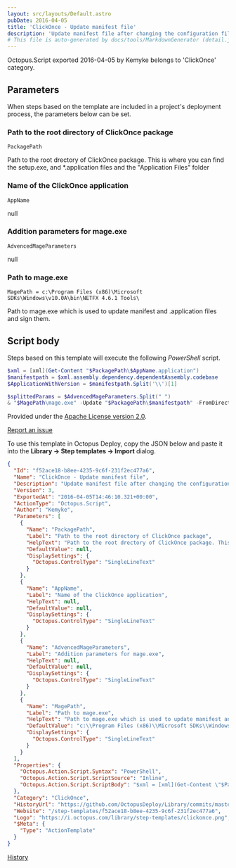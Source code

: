 ```yaml
---
layout: src/layouts/Default.astro
pubDate: 2016-04-05
title: 'ClickOnce - Update manifest file'
description: 'Update manifest file after changing the configuration files of the ClickOnce application.'
# This file is auto-generated by docs/tools/MarkdownGenerator (detail.js)
---
```


Octopus.Script exported 2016-04-05 by Kemyke belongs to 'ClickOnce' category.

## Parameters

When steps based on the template are included in a project's deployment process, the parameters below can be set.


<div class="param">

### Path to the root directory of ClickOnce package

`PackagePath`

Path to the root drectory of ClickOnce package. This is where you can find the setup.exe, and *.application files and the "Application Files" folder

</div>
        
<div class="param">

### Name of the ClickOnce application

`AppName`

null

</div>
        
<div class="param">

### Addition parameters for mage.exe

`AdvencedMageParameters`

null

</div>
        
<div class="param">

### Path to mage.exe

`MagePath = c:\Program Files (x86)\Microsoft SDKs\Windows\v10.0A\bin\NETFX 4.6.1 Tools\`

Path to mage.exe which is used to update manifest and .application files and sign them.

</div>
        

## Script body

Steps based on this template will execute the following *PowerShell* script.

```PowerShell
$xml = [xml](Get-Content "$PackagePath\$AppName.application")
$manifestpath = $xml.assembly.dependency.dependentAssembly.codebase
$ApplicationWithVersion = $manifestpath.Split('\\')[1]

$splittedParams = $AdvencedMageParameters.Split(" ")
& "$MagePath\mage.exe" -Update "$PackagePath\$manifestpath" -FromDirectory "$PackagePath\Application Files\$ApplicationWithVersion" $splittedParams
```

Provided under the [Apache License version 2.0](https://github.com/OctopusDeploy/Library/blob/master/LICENSE.txt).

[Report an issue](https://github.com/OctopusDeploy/Library/issues/new?assignees=&labels=&projects=&template=bug-report.yml&title=Issue%20with%20ClickOnce%20-%20Update%20manifest%20file&step-template=ClickOnce%20-%20Update%20manifest%20file)

<div class="get-json">

To use this template in Octopus Deploy, copy the JSON below and paste it into the **Library → Step templates → Import** dialog.

```json
{
  "Id": "f52ace18-b8ee-4235-9c6f-231f2ec477a6",
  "Name": "ClickOnce - Update manifest file",
  "Description": "Update manifest file after changing the configuration files of the ClickOnce application.",
  "Version": 3,
  "ExportedAt": "2016-04-05T14:46:10.321+00:00",
  "ActionType": "Octopus.Script",
  "Author": "Kemyke",
  "Parameters": [
    {
      "Name": "PackagePath",
      "Label": "Path to the root directory of ClickOnce package",
      "HelpText": "Path to the root drectory of ClickOnce package. This is where you can find the setup.exe, and *.application files and the \"Application Files\" folder",
      "DefaultValue": null,
      "DisplaySettings": {
        "Octopus.ControlType": "SingleLineText"
      }
    },
    {
      "Name": "AppName",
      "Label": "Name of the ClickOnce application",
      "HelpText": null,
      "DefaultValue": null,
      "DisplaySettings": {
        "Octopus.ControlType": "SingleLineText"
      }
    },
    {
      "Name": "AdvencedMageParameters",
      "Label": "Addition parameters for mage.exe",
      "HelpText": null,
      "DefaultValue": null,
      "DisplaySettings": {
        "Octopus.ControlType": "SingleLineText"
      }
    },
    {
      "Name": "MagePath",
      "Label": "Path to mage.exe",
      "HelpText": "Path to mage.exe which is used to update manifest and .application files and sign them.",
      "DefaultValue": "c:\\Program Files (x86)\\Microsoft SDKs\\Windows\\v10.0A\\bin\\NETFX 4.6.1 Tools\\",
      "DisplaySettings": {
        "Octopus.ControlType": "SingleLineText"
      }
    }
  ],
  "Properties": {
    "Octopus.Action.Script.Syntax": "PowerShell",
    "Octopus.Action.Script.ScriptSource": "Inline",
    "Octopus.Action.Script.ScriptBody": "$xml = [xml](Get-Content \"$PackagePath\\$AppName.application\")\n$manifestpath = $xml.assembly.dependency.dependentAssembly.codebase\n$ApplicationWithVersion = $manifestpath.Split('\\\\')[1]\n\n$splittedParams = $AdvencedMageParameters.Split(\" \")\n& \"$MagePath\\mage.exe\" -Update \"$PackagePath\\$manifestpath\" -FromDirectory \"$PackagePath\\Application Files\\$ApplicationWithVersion\" $splittedParams"
  },
  "Category": "ClickOnce",
  "HistoryUrl": "https://github.com/OctopusDeploy/Library/commits/master/step-templates//opt/buildagent/work/75443764cd38076d/step-templates/clickonce-update-manifest-file.json",
  "Website": "/step-templates/f52ace18-b8ee-4235-9c6f-231f2ec477a6",
  "Logo": "https://i.octopus.com/library/step-templates/clickonce.png",
  "$Meta": {
    "Type": "ActionTemplate"
  }
}
```

[History](https://github.com/OctopusDeploy/Library/commits/master/step-templates/https://github.com/OctopusDeploy/Library/commits/master/step-templates//opt/buildagent/work/75443764cd38076d/step-templates/clickonce-update-manifest-file.json)

</div>
